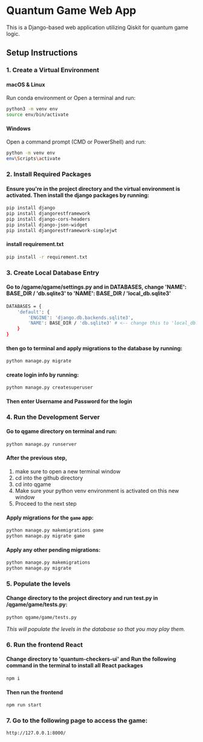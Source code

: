 # Quantum Game Web App  

This is a Django-based web application utilizing Qiskit for quantum game logic.  

## Setup Instructions  

### 1. Create a Virtual Environment  

#### macOS & Linux 

Run conda environment or Open a terminal and run:  

```sh  
python3 -m venv env  
source env/bin/activate  
```  

#### Windows  
Open a command prompt (CMD or PowerShell) and run:  

```sh  
python -m venv env  
env\Scripts\activate  
```  

### 2. Install Required Packages  

#### Ensure you're in the project directory and the virtual environment is activated. Then install the django packages by running:  

```sh  
pip install django
pip install djangorestframework
pip install django-cors-headers
pip install django-json-widget
pip install djangorestframework-simplejwt
```  

#### install requirement.txt 

```sh
pip install -r requirement.txt   
```

### 3. Create Local Database Entry

#### Go to /qgame/qgame/settings.py and in DATABASES, change 'NAME': BASE_DIR / 'db.sqlite3' to 'NAME': BASE_DIR / 'local_db.sqlite3'

```sh
DATABASES = {
    'default': {
        'ENGINE': 'django.db.backends.sqlite3',
        'NAME': BASE_DIR / 'db.sqlite3' # <-- change this to 'local_db.sqlite3'
    }
}
```

#### then go to terminal and apply migrations to the database by running:

```sh
python manage.py migrate
```

#### create login info by running:
```sh
python manage.py createsuperuser
```
#### Then enter Username and Password for the login

### 4. Run the Development Server  

#### Go to qgame directory on terminal and run:

```sh  
python manage.py runserver  
```
#### After the previous step, 
1. make sure to open a new terminal window
2. cd into the github directory
3. cd into qgame
4. Make sure your python venv environment is activated on this new window
5. Proceed to the next step

#### Apply migrations for the `game` app:  

```sh  
python manage.py makemigrations game  
python manage.py migrate game  
```  

#### Apply any other pending migrations:  

```sh  
python manage.py makemigrations  
python manage.py migrate  
```  

### 5. Populate the levels

#### Change directory to the project directory and run test.py in /qgame/game/tests.py: 
```sh
python qgame/game/tests.py
```
_This will populate the levels in the database so that you may play them._

### 6. Run the frontend React 

####  Change directory to 'quantum-checkers-ui' and Run the following command in the terminal to install all React packages

```sh  
npm i
```  
#### Then run the frontend

```sh
npm run start
```

### 7. Go to the following page to access the game:

```sh
http://127.0.0.1:8000/
```
